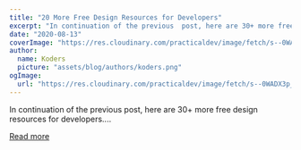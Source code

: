 ```yaml
---
title: "20 More Free Design Resources for Developers"
excerpt: "In continuation of the previous  post, here are 30+ more free design resources for developers...."
date: "2020-08-13"
coverImage: "https://res.cloudinary.com/practicaldev/image/fetch/s--0WADX3p_--/c_imagga_scale,f_auto,fl_progressive,h_420,q_auto,w_1000/https://dev-to-uploads.s3.amazonaws.com/i/7ehgbc3cogi82ba1cg5t.png"
author:
  name: Koders
  picture: "assets/blog/authors/koders.png"
ogImage:
  url: "https://res.cloudinary.com/practicaldev/image/fetch/s--0WADX3p_--/c_imagga_scale,f_auto,fl_progressive,h_420,q_auto,w_1000/https://dev-to-uploads.s3.amazonaws.com/i/7ehgbc3cogi82ba1cg5t.png"
---
```


In continuation of the previous  post, here are 30+ more free design resources for developers....

[Read more](https://dev.to/moeminm/20-more-free-design-resources-for-developers-2ghk)
